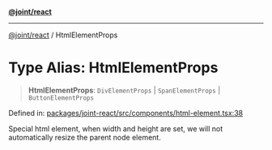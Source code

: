 [**@joint/react**](../README.md)

***

[@joint/react](../README.md) / HtmlElementProps

# Type Alias: HtmlElementProps

> **HtmlElementProps**: `DivElementProps` \| `SpanElementProps` \| `ButtonElementProps`

Defined in: [packages/joint-react/src/components/html-element.tsx:38](https://github.com/samuelgja/joint/blob/9749094e6efe2db40c6881d5ffe1569d905db73f/packages/joint-react/src/components/html-element.tsx#L38)

Special html element, when width and height are set, we will not automatically resize the parent node element.
